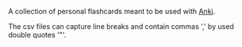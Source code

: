 A collection of personal flashcards meant to be used with [Anki](https://apps.ankiweb.net/).

The csv files can capture line breaks and contain commas ',' by used double quotes '"'.
